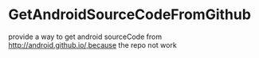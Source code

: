 # GetAndroidSourceCodeFromGithub
provide a  way to get android sourceCode from http://android.github.io/,because the repo not work
